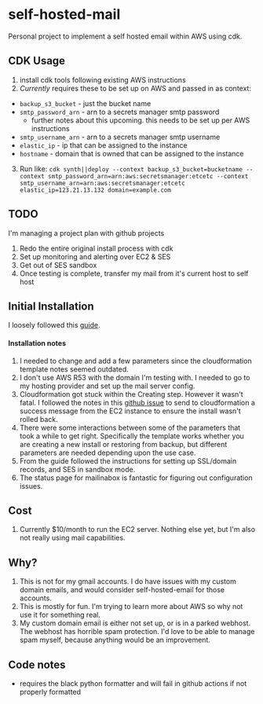 # self-hosted-mail

Personal project to implement a self hosted email within AWS using cdk.

## CDK Usage

1. install cdk tools following existing AWS instructions
2. _Currently_ requires these to be set up on AWS and passed in as context:

- `backup_s3_bucket` - just the bucket name
- `smtp_password_arn` - arn to a secrets manager smtp password
  - further notes about this upcoming. this needs to be set up per AWS instructions
- `smtp_username_arn` - arn to a secrets manager smtp username
- `elastic_ip` - ip that can be assigned to the instance
- `hostname` - domain that is owned that can be assigned to the instance

3. Run like: `cdk synth||deploy --context backup_s3_bucket=bucketname --context smtp_password_arn=arn:aws:secretsmanager:etcetc --context smtp_username_arn=arn:aws:secretsmanager:etcetc elastic_ip=123.21.13.132 domain=example.com`

## TODO

I'm managing a project plan with github projects

1. Redo the entire original install process with cdk
2. Set up monitoring and alerting over EC2 & SES
3. Get out of SES sandbox
4. Once testing is complete, transfer my mail from it's current host to self host

## Initial Installation

I loosely followed this [guide](https://aws.amazon.com/blogs/opensource/fully-automated-deployment-of-an-open-source-mail-server-on-aws/).

#### Installation notes

1. I needed to change and add a few parameters since the cloudformation template notes seemed outdated.
2. I don't use AWS R53 with the domain I'm testing with. I needed to go to my hosting provider and set up the mail server config.
3. Cloudformation got stuck within the Creating step. However it wasn't fatal. I followed the notes in this [github issue](https://github.com/aws-samples/aws-opensource-mailserver/issues/1) to send to cloudformation a success message from the EC2 instance to ensure the install wasn't rolled back.
4. There were some interactions between some of the parameters that took a while to get right. Specifically the template works whether you are creating a new install or restoring from backup, but different parameters are needed depending upon the use case.
5. From the guide followed the instructions for setting up SSL/domain records, and SES in sandbox mode.
6. The status page for mailinabox is fantastic for figuring out configuration issues.

## Cost

1. Currently $10/month to run the EC2 server. Nothing else yet, but I'm also not really using mail capabilities.

## Why?

1. This is not for my gmail accounts. I do have issues with my custom domain emails, and would consider self-hosted-email for those accounts.
2. This is mostly for fun. I'm trying to learn more about AWS so why not use it for something real.
3. My custom domain email is either not set up, or is in a parked webhost. The webhost has horrible spam protection. I'd love to be able to manage spam myself, because anything would be an improvement.

## Code notes

- requires the black python formatter and will fail in github actions if not properly formatted
